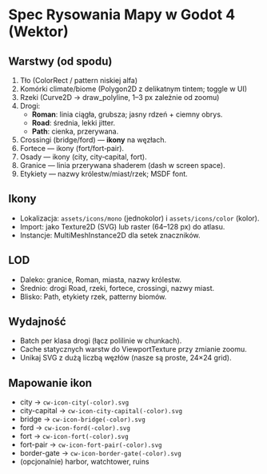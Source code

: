 
# Spec Rysowania Mapy w Godot 4 (Wektor)

## Warstwy (od spodu)
1) Tło (ColorRect / pattern niskiej alfa)
2) Komórki climate/biome (Polygon2D z delikatnym tintem; toggle w UI)
3) Rzeki (Curve2D → draw_polyline, 1–3 px zależnie od zoomu)
4) Drogi:
   - **Roman**: linia ciągła, grubsza; jasny rdzeń + ciemny obrys.
   - **Road**: średnia, lekki jitter.
   - **Path**: cienka, przerywana.
5) Crossingi (bridge/ford) — **ikony** na węzłach.
6) Fortece — ikony (fort/fort‑pair).
7) Osady — ikony (city, city‑capital, fort).
8) Granice — linia przerywana shaderem (dash w screen space).
9) Etykiety — nazwy królestw/miast/rzek; MSDF font.

## Ikony
- Lokalizacja: `assets/icons/mono` (jednokolor) i `assets/icons/color` (kolor). 
- Import: jako Texture2D (SVG) lub raster (64–128 px) do atlasu.
- Instancje: MultiMeshInstance2D dla setek znaczników.

## LOD
- Daleko: granice, Roman, miasta, nazwy królestw.
- Średnio: drogi Road, rzeki, fortece, crossingi, nazwy miast.
- Blisko: Path, etykiety rzek, patterny biomów.

## Wydajność
- Batch per klasa drogi (łącz polilinie w chunkach).
- Cache statycznych warstw do ViewportTexture przy zmianie zoomu.
- Unikaj SVG z dużą liczbą węzłów (nasze są proste, 24×24 grid).

## Mapowanie ikon
- city → `cw-icon-city(-color).svg`
- city-capital → `cw-icon-city-capital(-color).svg`
- bridge → `cw-icon-bridge(-color).svg`
- ford → `cw-icon-ford(-color).svg`
- fort → `cw-icon-fort(-color).svg`
- fort-pair → `cw-icon-fort-pair(-color).svg`
- border-gate → `cw-icon-border-gate(-color).svg`
- (opcjonalnie) harbor, watchtower, ruins
